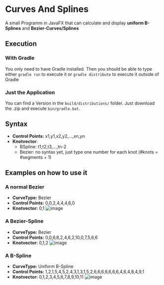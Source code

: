 # Curves And Splines
A small Programm in JavaFX that can calculate and display **uniform B-Splines** and **Bezier-Curves/Splines**

## Execution
### With Gradle
You only need to have Gradle installed. Then you should be able to type either `gradle run` to execute it
or `gradle distribute` to execute it outside of Gradle 
### Just the Application
You can find a Version in the `build/distributions/` folder. Just download the .zip and execute `bin/gradle.bat`.


## Syntax
- **Control Points:** x1,y1,x2,y2,...,xn,yn
- **Knotvector**:
  - BSpline: t1,t2,t3,...,tn-2
  - Bezier: no syntax yet, just type one number for each knot (#knots = #segments + 1)

## Examples on how to use it

### A normal Bezier
- **CurveType:** Bezier
- **Control Points:** 0,0,2,4,4,4,6,0
- **Knotvector:** 0,1
![image](https://user-images.githubusercontent.com/80679352/111209187-0219cd00-85cc-11eb-86ca-f6ffe62d4b0b.png)

### A Bezier-Spline
- **CurveType:** Bezier
- **Control Points:** 0,0,6,6,2,4,6,2,10,0,7,5,6,6
- **Knotvector:** 0,1,2
![image](https://user-images.githubusercontent.com/80679352/111209752-b7e51b80-85cc-11eb-9f59-246d10a7a59c.png)

### A B-Spline
- **CurveType:** Uniform B-Spline
- **Control Points:** 1,2,1,5,4,5,2,4,3,1,3,1,5,2,6,6,6,6,6,6,6,4,6,4,8,4,9,1
- **Knotvector:** 0,1,2,3,4,5,6,7,8,9,10,11
![image](https://user-images.githubusercontent.com/80679352/111209909-e82cba00-85cc-11eb-80b1-7994f4ede589.png)
